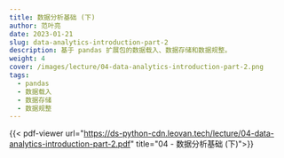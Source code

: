```yaml
---
title: 数据分析基础 (下)
author: 范叶亮
date: 2023-01-21
slug: data-analytics-introduction-part-2
description: 基于 pandas 扩展包的数据载入、数据存储和数据规整。
weight: 4
cover: /images/lecture/04-data-analytics-introduction-part-2.png
tags:
  - pandas
  - 数据载入
  - 数据存储
  - 数据规整
---
```


{{< pdf-viewer url="https://ds-python-cdn.leovan.tech/lecture/04-data-analytics-introduction-part-2.pdf" title="04 - 数据分析基础 (下)">}}
